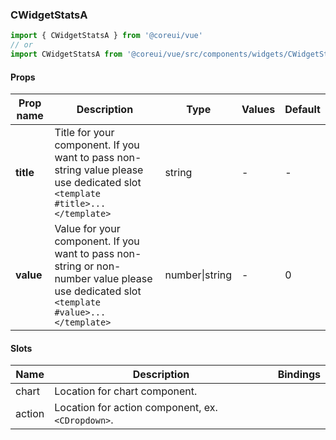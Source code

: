 ### CWidgetStatsA

```jsx
import { CWidgetStatsA } from '@coreui/vue'
// or
import CWidgetStatsA from '@coreui/vue/src/components/widgets/CWidgetStatsA'
```

#### Props

| Prop name | Description                                                                                                                              | Type           | Values | Default |
| --------- | ---------------------------------------------------------------------------------------------------------------------------------------- | -------------- | ------ | ------- |
| **title** | Title for your component. If you want to pass non-string value please use dedicated slot `<template #title>...</template>`               | string         | -      | -       |
| **value** | Value for your component. If you want to pass non-string or non-number value please use dedicated slot `<template #value>...</template>` | number\|string | -      | 0       |

#### Slots

| Name   | Description                                       | Bindings |
| ------ | ------------------------------------------------- | -------- |
| chart  | Location for chart component.                     |          |
| action | Location for action component, ex. `<CDropdown>`. |          |
